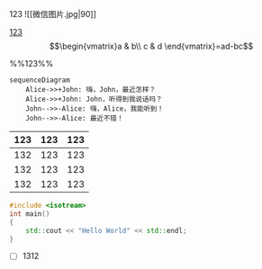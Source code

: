 123
![[微信图片.jpg|90]]

[123](微信图片.jpg)
$$\begin{vmatrix}a & b\\ c & d \end{vmatrix}=ad-bc$$


%%123%%
```mermaid
sequenceDiagram
    Alice->>+John: 嗨，John，最近怎样？
    Alice->>+John: John，听得到我说话吗？
    John-->>-Alice: 嗨，Alice，我能听到！
    John-->>-Alice: 最近不错！
```

|123|123|123|
|:-:|:-:|:-:|
|132|123|123|
|132|123|123|
|132|123|123|

```c++
#include <isotream>
int main()
{
	std::cout << "Hello World" << std::endl;
}
```

- [ ] 1312